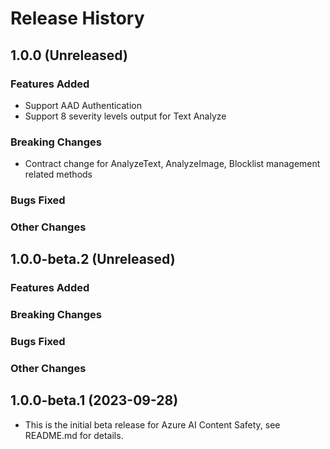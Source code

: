 # Release History

## 1.0.0 (Unreleased)

### Features Added

- Support AAD Authentication
- Support 8 severity levels output for Text Analyze

### Breaking Changes

- Contract change for AnalyzeText, AnalyzeImage, Blocklist management related methods

### Bugs Fixed

### Other Changes

## 1.0.0-beta.2 (Unreleased)

### Features Added

### Breaking Changes

### Bugs Fixed

### Other Changes

## 1.0.0-beta.1 (2023-09-28)

- This is the initial beta release for Azure AI Content Safety, see README.md for details.

